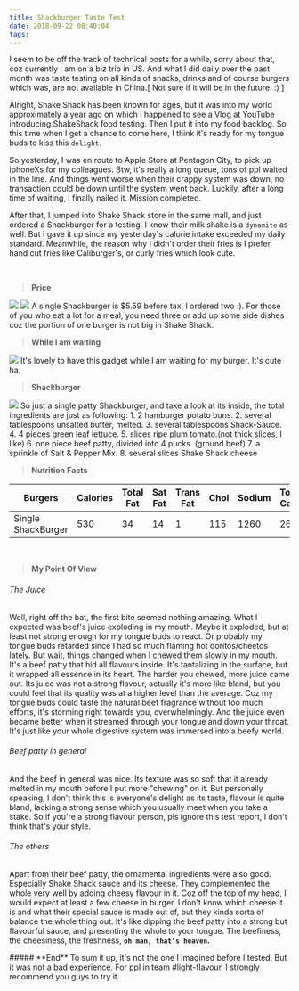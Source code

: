 ```yaml
---
title: Shackburger Taste Test
date: 2018-09-22 08:40:04
tags:
---
```


I seem to be off the track of technical posts for a while, sorry about that, coz currently I am on a biz trip in US. And what I did daily over the past month was taste testing on all kinds of snacks, drinks and of course burgers which was, are not available in China.[ Not sure if it will be in the future. :) ]

Alright, Shake Shack has been known for ages, but it was into my world approximately a year ago on which I happened to see a Vlog at YouTube introducing ShakeShack food testing. Then I put it into my food backlog. So this time when I get a chance to come here, I think it's ready for my tongue buds to kiss this `delight`.

So yesterday, I was en route to Apple Store at Pentagon City, to pick up iphoneXs for my colleagues. Btw, it's really a long queue, tons of ppl waited in the line. And things went worse when their crappy system was down, no transaction could be down until the system went back. Luckily, after a long time of waiting, I finally nailed it. Mission completed.

After that, I jumped into Shake Shack store in the same mall, and just ordered a Shackburger for a testing. I know their milk shake is a `dynamite` as well. But I gave it up since my yesterday's calorie intake exceeded my daily standard. Meanwhile, the reason why I didn't order their fries is I prefer hand cut fries like Caliburger's, or curly fries which look cute.

<br>

> **Price**

<img src="/images/shakeshack-receipt.jpeg" />
<img src="/images/back-of-shakeshack-receipt.jpeg" />
A single Shackburger is $5.59 before tax. I ordered two :). For those of you who eat a lot for a meal, you need three or add up some side dishes coz the portion of one burger is not big in Shake Shack.

<br>

> **While I am waiting**

<img src="/images/while-waiting-for-burger.jpeg" />
It's lovely to have this gadget while I am waiting for my burger. It's cute ha.

<br>

> **Shackburger**

<img src="/images/shackburger.jpeg" />
So just a single patty Shackburger, and take a look at its inside, the total ingredients are just as following:
1. 2 hamburger potato buns.
2. several tablespoons unsalted butter, melted.
3. several tablespoons Shack-Sauce.
4. 4 pieces green leaf lettuce.
5. slices ripe plum tomato.(not thick slices, I like)
6. one piece beef patty, divided into 4 pucks. (ground beef)
7. a sprinkle of Salt & Pepper Mix.
8. several slices Shake Shack cheese

<br>

> **Nutrition Facts**

| Burgers                    | Calories       | Total Fat       | Sat Fat       | Trans Fat       | Chol       | Sodium       | Total Carb       | Fiber       | Sugars       | Protein       |
|----------------------------|----------------|-----------------|---------------|-----------------|------------|--------------|------------------|-------------|--------------|---------------|
| Single ShackBurger         | 530            | 34              | 14            | 1               | 115        | 1260         | 26               | 0           | 6            | 29            |

<br>


> **My Point Of View**

###### The Juice
Well, right off the bat, the first bite seemed nothing amazing. What I expected was beef's juice exploding in my mouth. Maybe it exploded, but at least not strong enough for my tongue buds to react. Or probably my tongue buds retarded since I had so much flaming hot doritos/cheetos lately.
But wait, things changed when I chewed them slowly in my mouth. It's a beef patty that hid all flavours inside. It's tantalizing in the surface, but it wrapped all essence in its heart. The harder you chewed, more juice came out. Its juice was not a strong flavour, actually it's more like bland, but you could feel that its quality was at a higher level than the average. Coz my tongue buds could taste the natural beef fragrance without too much efforts, it's storming right towards you, overwhelmingly. And the juice even became better when it streamed through your tongue and down your throat. It's just like your whole digestive system was immersed into a beefy world.

###### Beef patty in general
And the beef in general was nice. Its texture was so soft that it already melted in my mouth before I put more "chewing" on it. But personally speaking, I don't think this is everyone's delight as its taste, flavour is quite bland, lacking a strong sense which you usually meet when you take a stake. So if you're a strong flavour person, pls ignore this test report, I don't think that's your style.

###### The others
Apart from their beef patty, the ornamental ingredients were also good. Especially Shake Shack sauce and its cheese. They complemented the whole very well by adding cheesy flavour in it. Coz off the top of my head, I would expect at least a few cheese in burger. I don't know which cheese it is and what their special sauce is made out of, but they kinda sorta of balance the whole thing out. It's like dipping the beef patty into a strong but flavourful sauce, and presenting the whole to your tongue. The beefiness, the cheesiness, the freshness, **`oh man, that's heaven`.**

<p>
##### **End**
To sum it up, it's not the one I imagined before I tested. But it was not a bad experience. For ppl in team #light-flavour, I strongly recommend you guys to try it.